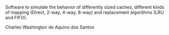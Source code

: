 Software to simulate the behavior of differently sized caches, different kinds of mapping (Direct, 2-way, 4-way, 8-way) and replacement algorithms (LRU and FIFO).

Charles Washington de Aquino dos Santos
